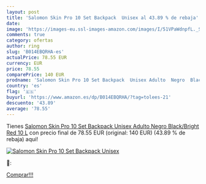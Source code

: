 ```yaml
---
layout: post
title: 'Salomon Skin Pro 10 Set Backpack  Unisex al 43.89 % de rebaja'
date: 
image: 'https://images-eu.ssl-images-amazon.com/images/I/51VPaWdnpfL._SL200_.jpg'
comments: true
category: ofertas
author: ring
slug: 'B014EBQRHA-es'
actualPrice: 78.55 EUR
currency: EUR
price: 78.55
comparePrice: 140 EUR
prodname: 'Salomon Skin Pro 10 Set Backpack  Unisex Adulto  Negro  Black/Bright Red   10 L'
country: 'es'
flag: '🇪🇸'
buyurl: 'https://www.amazon.es/dp/B014EBQRHA/?tag=tolees-21'
descuento: '43.89'
average: '78.55'
---
```


Tienes [Salomon Skin Pro 10 Set Backpack  Unisex Adulto  Negro  Black/Bright Red   10 L](https://www.amazon.es/dp/B014EBQRHA/?tag=tolees-21) con precio final de  78.55 EUR (original: 140 EUR) (43.89 %  de rebaja) aqui!

[![Salomon Skin Pro 10 Set Backpack  Unisex](https://images-eu.ssl-images-amazon.com/images/I/51VPaWdnpfL._SL200_.jpg)](https://www.amazon.es/dp/B014EBQRHA/?tag=tolees-21)

🔎:


[Comprar!!!](https://www.amazon.es/dp/B014EBQRHA/?tag=tolees-21)
